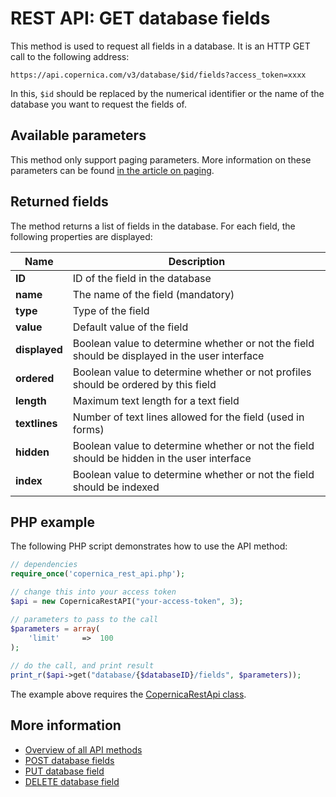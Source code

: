 # REST API: GET database fields

This method is used to request all fields in a database. It is an HTTP 
GET call to the following address:

`https://api.copernica.com/v3/database/$id/fields?access_token=xxxx`

In this, `$id` should be replaced by the numerical identifier or the name 
of the database you want to request the fields of.

## Available parameters

This method only support paging parameters. More information on these 
parameters can be found [in the article on paging](./rest-paging.md).

## Returned fields

The method returns a list of fields in the database. For each field, 
the following properties are displayed:

| Name          | Description                                                                                   |
|---------------|-----------------------------------------------------------------------------------------------|
| **ID**        | ID of the field in the database                                                               |
| **name**      | The name of the field (mandatory)                                                             |
| **type**      | Type of the field                                                                             |
| **value**     | Default value of the field                                                                    |
| **displayed** | Boolean value to determine whether or not the field should be displayed in the user interface |
| **ordered**   | Boolean value to determine whether or not profiles should be ordered by this field            |
| **length**    | Maximum text length for a text field                                                          |
| **textlines** | Number of text lines allowed for the field (used in forms)                                    |
| **hidden**    | Boolean value to determine whether or not the field should be hidden in the user interface    |
| **index**     | Boolean value to determine whether or not the field should be indexed                         |

## PHP example

The following PHP script demonstrates how to use the API method:

```php
// dependencies
require_once('copernica_rest_api.php');

// change this into your access token
$api = new CopernicaRestAPI("your-access-token", 3);

// parameters to pass to the call
$parameters = array(
    'limit'     =>  100
);
	
// do the call, and print result
print_r($api->get("database/{$databaseID}/fields", $parameters));
```

The example above requires the [CopernicaRestApi class](rest-php).

## More information

* [Overview of all API methods](./rest-api)
* [POST database fields](./rest-post-database-fields)
* [PUT database field](./rest-put-database-field)
* [DELETE database field](./rest-delete-database-field)
